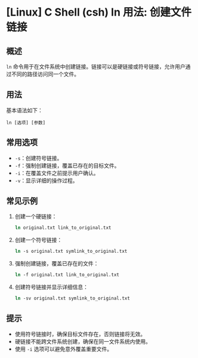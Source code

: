 # [Linux] C Shell (csh) ln 用法: 创建文件链接

## 概述
`ln` 命令用于在文件系统中创建链接。链接可以是硬链接或符号链接，允许用户通过不同的路径访问同一个文件。

## 用法
基本语法如下：
```
ln [选项] [参数]
```

## 常用选项
- `-s`：创建符号链接。
- `-f`：强制创建链接，覆盖已存在的目标文件。
- `-i`：在覆盖文件之前提示用户确认。
- `-v`：显示详细的操作过程。

## 常见示例
1. 创建一个硬链接：
   ```csh
   ln original.txt link_to_original.txt
   ```

2. 创建一个符号链接：
   ```csh
   ln -s original.txt symlink_to_original.txt
   ```

3. 强制创建链接，覆盖已存在的文件：
   ```csh
   ln -f original.txt link_to_original.txt
   ```

4. 创建符号链接并显示详细信息：
   ```csh
   ln -sv original.txt symlink_to_original.txt
   ```

## 提示
- 使用符号链接时，确保目标文件存在，否则链接将无效。
- 硬链接不能跨文件系统创建，确保在同一文件系统内使用。
- 使用 `-i` 选项可以避免意外覆盖重要文件。